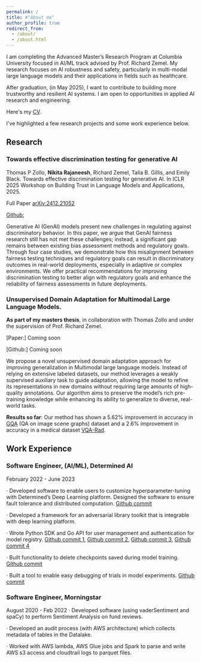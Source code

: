 ```yaml
---
permalink: /
title: #"About me"
author_profile: true
redirect_from: 
  - /about/
  - /about.html
---
```


I am completing the Advanced Master’s Research Program at Columbia University focused in AI/ML track advised by Prof. Richard Zemel. My research focuses on AI robustness and safety, particularly in multi-modal large language models and their applications in fields such as healthcare. 

After graduation, (in May 2025), I want to contribute to building more trustworthy and resilient AI systems. I am open to opportunities in applied AI research and engineering.

Here's my [CV](/files/Nikita_Rajaneesh_CV.pdf).

I've highlighted a few research projects and some work experience below. 

## Research 

### Towards effective discrimination testing for generative AI
Thomas P Zollo, **Nikita Rajaneesh**, Richard Zemel, Talia B. Gillis, and Emily Black. Towards effective
discrimination testing for generative AI. In ICLR 2025 Workshop on Building Trust in Language Models
and Applications, 2025. 

Full Paper [arXiv:2412.21052](https://arxiv.org/abs/2412.21052)

[Github:](https://github.com/thomaspzollo/dhacking)

Generative AI (GenAI) models present new challenges in regulating against discriminatory behavior. In this paper, we argue that GenAI fairness research still has not met these challenges; instead, a significant gap remains between existing bias assessment methods and regulatory goals. Through four case studies, we demonstrate how this misalignment between fairness testing techniques and regulatory goals can result in discriminatory outcomes in real-world deployments, especially in adaptive or complex environments. We offer practical recommendations for improving discrimination testing to better align with regulatory goals and enhance the reliability of fairness assessments in future deployments.

### Unsupervised Domain Adaptation for Multimodal Large Language Models. 

**As part of my masters thesis**, in collaboration with Thomas Zollo and under the supervision of Prof. Richard Zemel. 

[Paper:] Coming soon

[Github:] Coming soon

We propose a novel unsupervised domain adaptation approach for
improving generalization in Multimodal large language models. Instead of relying on extensive labeled datasets, our method leverages a weakly supervised auxiliary task to guide adaptation, allowing the model to refine its representations in new domains
without requiring large amounts of high-quality annotations. Our algorithm aims to preserve the model’s rich pre-training knowledge while enhancing its ability to generalize to diverse, real-world tasks. 

**Results so far**: Our method has shown a 5.62% improvement in accuracy in [GQA](https://cs.stanford.edu/people/dorarad/gqa/about.html) (QA on image scene graphs) dataset and a 2.6% improvement in accuracy in a medical dataset [VQA-Rad](https://paperswithcode.com/dataset/vqa-rad).


## Work Experience 

### Software Engineer, (AI/ML), Determined AI 
February 2022 - June 2023

· Developed software to enable users to customize hyperparameter-tuning with Determined’s Deep Learning platform. Designed the software to ensure fault tolerance and distributed computation. [Github commit](https://github.com/determined-ai/determined/commit/60e5fe145a6e4be9539b792535579f15340639ac)

· Developed a framework for an adversarial library toolkit that is integrable with deep learning platform.

· Wrote Python SDK and Go API for user management and authentication for model registry. [Github commit 1](https://github.com/determined-ai/determined/commit/9a7c8b9ec7e8340352ca07e36f9e81b5132ee7c8), [Github commit 2](https://github.com/determined-ai/determined/commit/52d1111b82e9e6667bb8f37cd3c966e4b0cec3fc), [Github commit 3](https://github.com/determined-ai/determined/commit/1ae77fd5d6642f8a7837513f2688418222c4fc44), [Github commit 4](https://github.com/determined-ai/determined/commit/b279bb5b0e81336ff0be03a3307133fe52a1450b)

· Built functionality to delete checkpoints saved during model training. [Github commit](https://github.com/determined-ai/determined/commit/42615b4b1730e40e2702d9ead5b2d31d88e31c0a)

· Built a tool to enable easy debugging of trials in model experiments. [Github commit](https://github.com/determined-ai/determined/commit/9032f67c1b9922e011d2104248f02a534733ccd6)


### Software Engineer, Morningstar 
August 2020 - Feb 2022
· Developed software (using vaderSentiment and spaCy) to perform Sentiment Analysis on fund reviews.

· Developed an audit process (with AWS architecture) which collects metadata of tables in the Datalake.

· Worked with AWS lambda, AWS Glue jobs and Spark to parse and write AWS s3 access and cloudtrail
logs to parquet files.